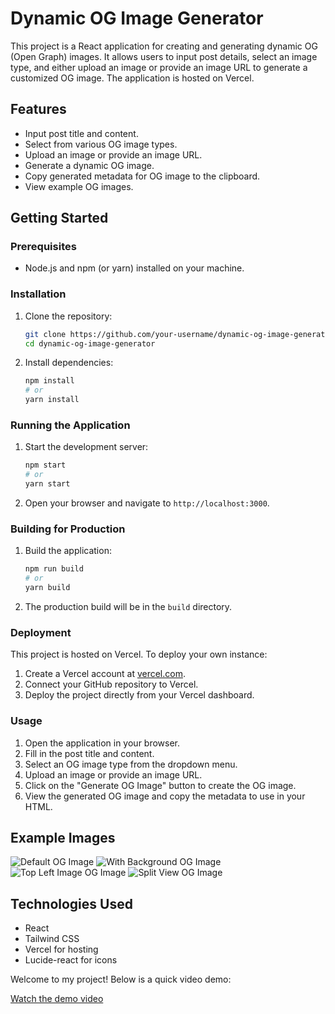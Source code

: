 # Dynamic OG Image Generator

This project is a React application for creating and generating dynamic OG (Open Graph) images. It allows users to input post details, select an image type, and either upload an image or provide an image URL to generate a customized OG image. The application is hosted on Vercel.

## Features

- Input post title and content.
- Select from various OG image types.
- Upload an image or provide an image URL.
- Generate a dynamic OG image.
- Copy generated metadata for OG image to the clipboard.
- View example OG images.

## Getting Started

### Prerequisites

- Node.js and npm (or yarn) installed on your machine.

### Installation

1. Clone the repository:
    ```sh
    git clone https://github.com/your-username/dynamic-og-image-generator.git
    cd dynamic-og-image-generator
    ```

2. Install dependencies:
    ```sh
    npm install
    # or
    yarn install
    ```

### Running the Application

1. Start the development server:
    ```sh
    npm start
    # or
    yarn start
    ```

2. Open your browser and navigate to `http://localhost:3000`.

### Building for Production

1. Build the application:
    ```sh
    npm run build
    # or
    yarn build
    ```

2. The production build will be in the `build` directory.

### Deployment

This project is hosted on Vercel. To deploy your own instance:

1. Create a Vercel account at [vercel.com](https://vercel.com/).
2. Connect your GitHub repository to Vercel.
3. Deploy the project directly from your Vercel dashboard.

### Usage

1. Open the application in your browser.
2. Fill in the post title and content.
3. Select an OG image type from the dropdown menu.
4. Upload an image or provide an image URL.
5. Click on the "Generate OG Image" button to create the OG image.
6. View the generated OG image and copy the metadata to use in your HTML.

## Example Images

![Default OG Image](https://firebasestorage.googleapis.com/v0/b/port-folio-3c85e.appspot.com/o/og-images%2FHello%20World-1722891582648.png?alt=media&token=c4186674-e3e0-4a68-8928-4789654214bf)
![With Background OG Image](https://firebasestorage.googleapis.com/v0/b/port-folio-3c85e.appspot.com/o/og-images%2FHello%20World-1722891525711.png?alt=media&token=a1312dac-011f-48d0-9e0c-493e39fdbc8c)
![Top Left Image OG Image](https://firebasestorage.googleapis.com/v0/b/port-folio-3c85e.appspot.com/o/og-images%2FHello%20World-1722893023397.png?alt=media&token=d63ed768-66de-46f8-b509-888b5380aee9)
![Split View OG Image](https://firebasestorage.googleapis.com/v0/b/port-folio-3c85e.appspot.com/o/og-images%2FHello%20World-1722890965501.png?alt=media&token=a1983ffd-8d89-4c36-bbea-389050b51947)

## Technologies Used

- React
- Tailwind CSS
- Vercel for hosting
- Lucide-react for icons


Welcome to my project! Below is a quick video demo:

[Watch the demo video](public/demo.mp4)